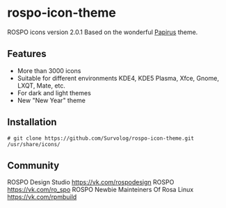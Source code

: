 rospo-icon-theme
===============

ROSPO icons version 2.0.1
Based on the wonderful [Papirus](https://github.com/PapirusDevelopmentTeam/papirus-icon-theme) theme.

## Features

* More than 3000 icons
* Suitable for different environments KDE4, KDE5 Plasma, Xfce, Gnome, LXQT, Mate, etc.
* For dark and light themes
* New "New Year" theme

## Installation

`# git clone https://github.com/Survolog/rospo-icon-theme.git /usr/share/icons/`

## Community
ROSPO Design Studio
https://vk.com/rospodesign
ROSPO
https://vk.com/ro_spo
ROSPO Newbie Mainteiners Of Rosa Linux
https://vk.com/rpmbuild
